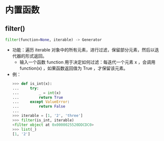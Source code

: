 # 内置函数

## filter()

```py
filter(function=None, iterable) -> Generator
```
- 功能：遍历 iterable 对象中的所有元素，进行过滤，保留部分元素，然后以迭代器的形式返回。
  - 输入一个函数 function 用于决定如何过滤：每迭代一个元素 x ，会调用 function(x) ，如果函数返回值为 True ，才保留该元素。
- 例：
  ```py
  >>> def is_int(x):
  ...     try:
  ...         _ = int(x)
  ...         return True
  ...     except ValueError:
  ...         return False
  ...
  >>> iterable = [1, '2', 'three']
  >>> filter(is_int, iterable)
  <filter object at 0x0000025520DDCDC0>
  >>> list(_)
  [1, '2']
  ```
